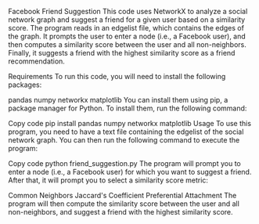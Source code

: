 Facebook Friend Suggestion
This code uses NetworkX to analyze a social network graph and suggest a friend for a given user based on a similarity score. The program reads in an edgelist file, which contains the edges of the graph. It prompts the user to enter a node (i.e., a Facebook user), and then computes a similarity score between the user and all non-neighbors. Finally, it suggests a friend with the highest similarity score as a friend recommendation.

Requirements
To run this code, you will need to install the following packages:

pandas
numpy
networkx
matplotlib
You can install them using pip, a package manager for Python. To install them, run the following command:

Copy code
pip install pandas numpy networkx matplotlib
Usage
To use this program, you need to have a text file containing the edgelist of the social network graph. You can then run the following command to execute the program:

Copy code
python friend_suggestion.py
The program will prompt you to enter a node (i.e., a Facebook user) for which you want to suggest a friend. After that, it will prompt you to select a similarity score metric:

Common Neighbors
Jaccard's Coefficient
Preferential Attachment
The program will then compute the similarity score between the user and all non-neighbors, and suggest a friend with the highest similarity score.
